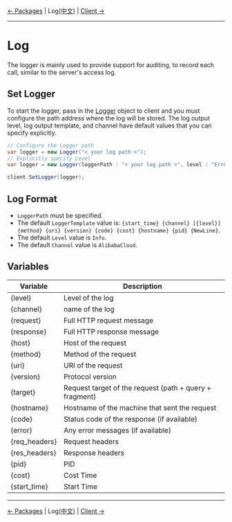 [← Packages](5-Packages-EN.md) | Log[(中文)](6-Log-CN.md) | [Client →](7-Client-EN.md)
***

# Log
The logger is mainly used to provide support for auditing, to record each call, similar to the server's access log.

## Set Logger
To start the logger, pass in the [Logger](..\aliyun-net-sdk-core\Utils\Logger.cs) object to client and you must configure the path address where the log will be stored. 
The log output level, log output template, and channel have default values ​​that you can specify explicitly.

```csharp
// Configure the Logger path
var logger = new Logger("< your log path >");
// Explicitly specify Level
var logger = new Logger(loggerPath : "< your log path >", level : "Error")

client.SetLogger(logger);
```

## Log Format
- `LoggerPath` must be specified.
- The default `LoggerTemplate` value is: `{start_time} {channel} [{level}] {method} {uri} {version} {code} {cost} {hostname} {pid} {NewLine}`.
- The default `Level` value is `Info`.
- The default `Channel` value is `AlibabaCloud`.

## Variables

| Variable      |   Description       |
|----------|-------------|
| {level}     | Level of the log |
| {channel}     | name of the log |
| {request}     | Full HTTP request message |
| {response}     | Full HTTP response message |
| {host}     | Host of the request |
| {method}     | Method of the request |
| {uri}     | URI of the request |
| {version}     | Protocol version |
| {target}     | Request target of the request (path + query + fragment) |
| {hostname}     | Hostname of the machine that sent the request |
| {code}     | Status code of the response (if available) |
| {error}     | Any error messages (if available) |
| {req_headers}     | Request headers |
| {res_headers}     | Response headers |
| {pid}     | PID |
| {cost}     | Cost Time |
| {start_time}     | Start Time |

***
[← Packages](5-Packages-EN.md) | Log[(中文)](6-Log-CN.md) | [Client →](7-Client-EN.md)